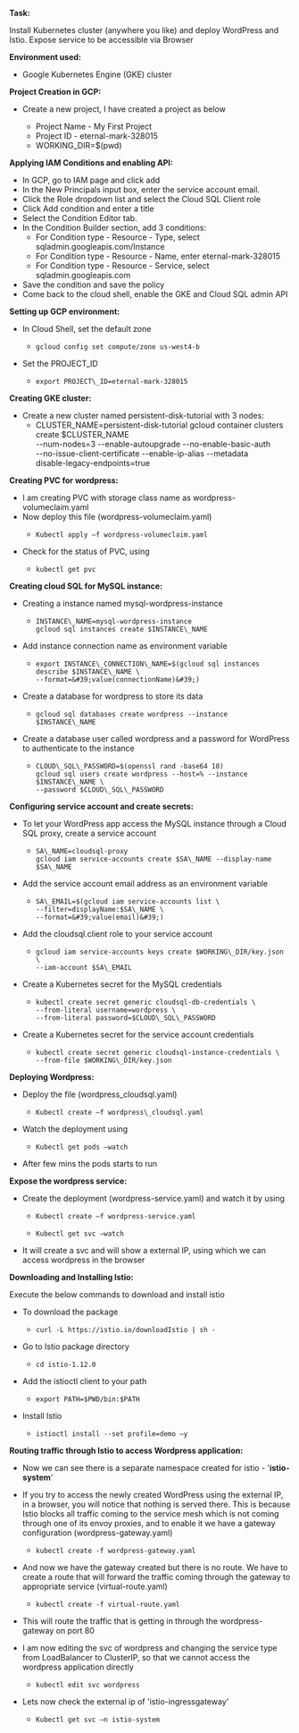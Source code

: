 **Task:**

Install Kubernetes cluster (anywhere you like) and deploy WordPress and Istio. Expose
service to be accessible via Browser

**Environment used:**

- Google Kubernetes Engine (GKE) cluster

**Project Creation in GCP:**

- Create a new project, I have created a project as below

  - Project Name - My First Project
  - Project ID - eternal-mark-328015
  - WORKING\_DIR=$(pwd)

**Applying IAM Conditions and enabling API:**

- In GCP, go to IAM page and click add
- In the New Principals input box, enter the service account email.
- Click the Role dropdown list and select the Cloud SQL Client role
- Click Add condition and enter a title
- Select the Condition Editor tab.
- In the Condition Builder section, add 3 conditions:
  - For Condition type - Resource - Type, select sqladmin.googleapis.com/Instance
  - For Condition type - Resource - Name, enter eternal-mark-328015
  - For Condition type - Resource - Service, select sqladmin.googleapis.com
- Save the condition and save the policy
- Come back to the cloud shell, enable the GKE and Cloud SQL admin API

**Setting up GCP environment:**

- In Cloud Shell, set the default zone
  -     gcloud config set compute/zone us-west4-b
- Set the PROJECT\_ID
  -     export PROJECT\_ID=eternal-mark-328015

**Creating GKE cluster:**

- Create a new cluster named persistent-disk-tutorial with 3 nodes:
  -    CLUSTER_NAME=persistent-disk-tutorial
       gcloud container clusters create $CLUSTER_NAME \
       --num-nodes=3 --enable-autoupgrade --no-enable-basic-auth \
       --no-issue-client-certificate --enable-ip-alias --metadata \
       disable-legacy-endpoints=true

**Creating PVC for wordpress:**

- I am creating PVC with storage class name as wordpress-volumeclaim.yaml
- Now deploy this file (wordpress-volumeclaim.yaml)
  -     Kubectl apply –f wordpress-volumeclaim.yaml
- Check for the status of PVC, using
  -     kubectl get pvc

**Creating cloud SQL for MySQL instance:**

- Creating a instance named mysql-wordpress-instance
  -     INSTANCE\_NAME=mysql-wordpress-instance
        gcloud sql instances create $INSTANCE\_NAME
- Add instance connection name as environment variable
  -     export INSTANCE\_CONNECTION\_NAME=$(gcloud sql instances describe $INSTANCE\_NAME \
        --format=&#39;value(connectionName)&#39;)
- Create a database for wordpress to store its data
  -     gcloud sql databases create wordpress --instance $INSTANCE\_NAME
- Create a database user called wordpress and a password for WordPress to authenticate to the instance
  -     CLOUD\_SQL\_PASSWORD=$(openssl rand -base64 18)
        gcloud sql users create wordpress --host=% --instance $INSTANCE\_NAME \
        --password $CLOUD\_SQL\_PASSWORD

**Configuring service account and create secrets:**

- To let your WordPress app access the MySQL instance through a Cloud SQL proxy, create a service account
  -     SA\_NAME=cloudsql-proxy
        gcloud iam service-accounts create $SA\_NAME --display-name $SA\_NAME
- Add the service account email address as an environment variable
  -     SA\_EMAIL=$(gcloud iam service-accounts list \
        --filter=displayName:$SA\_NAME \
        --format=&#39;value(email)&#39;)
- Add the cloudsql.client role to your service account
  -     gcloud iam service-accounts keys create $WORKING\_DIR/key.json \
        --iam-account $SA\_EMAIL
- Create a Kubernetes secret for the MySQL credentials
  -     kubectl create secret generic cloudsql-db-credentials \
        --from-literal username=wordpress \
        --from-literal password=$CLOUD\_SQL\_PASSWORD
- Create a Kubernetes secret for the service account credentials
  -     kubectl create secret generic cloudsql-instance-credentials \
        --from-file $WORKING\_DIR/key.json

**Deploying Wordpress:**

- Deploy the file (wordpress\_cloudsql.yaml)
  -     Kubectl create –f wordpress\_cloudsql.yaml
- Watch the deployment using
  -     Kubectl get pods –watch
- After few mins the pods starts to run

**Expose the wordpress service:**

- Create the deployment (wordpress-service.yaml) and watch it by using
  -     Kubectl create –f wordpress-service.yaml
  -     Kubectl get svc –watch
- It will create a svc and will show a external IP, using which we can access wordpress in the browser

**Downloading and Installing Istio:**

Execute the below commands to download and install istio

- To download the package
  -     curl -L https://istio.io/downloadIstio | sh -
- Go to Istio package directory
  -     cd istio-1.12.0
- Add the istioctl client to your path
  -     export PATH=$PWD/bin:$PATH
- Install Istio
  -     istioctl install --set profile=demo –y

**Routing traffic through Istio to access Wordpress application:**

- Now we can see there is a separate namespace created for istio - &#39;**istio-system**&#39;

- If you try to access the newly created WordPress using the external IP, in a browser, you will notice that nothing is served there. This is because Istio blocks all traffic coming to the service mesh which is not coming through one of its envoy proxies, and to enable it we have a gateway configuration (wordpress-gateway.yaml)
  -     kubectl create -f wordpress-gateway.yaml
- And now we have the gateway created but there is no route. We have to create a route that will forward the traffic coming through the gateway to appropriate service (virtual-route.yaml)
  -     kubectl create -f virtual-route.yaml
- This will route the traffic that is getting in through the wordpress-gateway on port 80
- I am now editing the svc of wordpress and changing the service type from LoadBalancer to ClusterIP, so that we cannot access the wordpress application directly
  -     kubectl edit svc wordpress
- Lets now check the external ip of &#39;istio-ingressgateway&#39;
  -     Kubectl get svc –n istio-system

